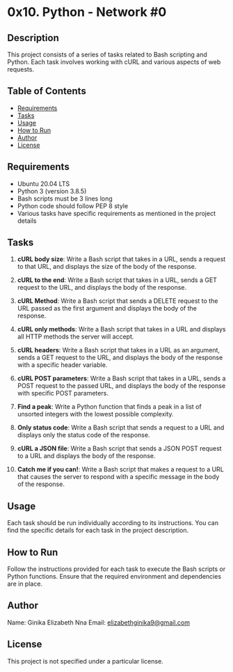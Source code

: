 # 0x10. Python - Network #0

## Description
This project consists of a series of tasks related to Bash scripting and Python. Each task involves working with cURL and various aspects of web requests.

## Table of Contents
- [Requirements](#requirements)
- [Tasks](#tasks)
- [Usage](#usage)
- [How to Run](#how-to-run)
- [Author](#author)
- [License](#license)

## Requirements
- Ubuntu 20.04 LTS
- Python 3 (version 3.8.5)
- Bash scripts must be 3 lines long
- Python code should follow PEP 8 style
- Various tasks have specific requirements as mentioned in the project details

## Tasks
1. **cURL body size**: Write a Bash script that takes in a URL, sends a request to that URL, and displays the size of the body of the response.

2. **cURL to the end**: Write a Bash script that takes in a URL, sends a GET request to the URL, and displays the body of the response.

3. **cURL Method**: Write a Bash script that sends a DELETE request to the URL passed as the first argument and displays the body of the response.

4. **cURL only methods**: Write a Bash script that takes in a URL and displays all HTTP methods the server will accept.

5. **cURL headers**: Write a Bash script that takes in a URL as an argument, sends a GET request to the URL, and displays the body of the response with a specific header variable.

6. **cURL POST parameters**: Write a Bash script that takes in a URL, sends a POST request to the passed URL, and displays the body of the response with specific POST parameters.

7. **Find a peak**: Write a Python function that finds a peak in a list of unsorted integers with the lowest possible complexity.

8. **Only status code**: Write a Bash script that sends a request to a URL and displays only the status code of the response.

9. **cURL a JSON file**: Write a Bash script that sends a JSON POST request to a URL and displays the body of the response.

10. **Catch me if you can!**: Write a Bash script that makes a request to a URL that causes the server to respond with a specific message in the body of the response.

## Usage
Each task should be run individually according to its instructions. You can find the specific details for each task in the project description.

## How to Run
Follow the instructions provided for each task to execute the Bash scripts or Python functions. Ensure that the required environment and dependencies are in place.

## Author
Name: Ginika Elizabeth Nna
Email: elizabethginika9@gmail.com

## License
This project is not specified under a particular license.


